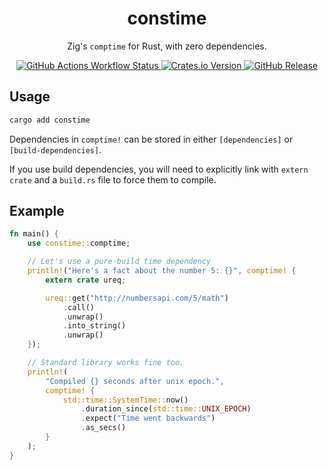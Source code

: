<h1 align="center"> constime </h1>

<p align="center">
	Zig's <code>comptime</code> for Rust, with zero dependencies.
</p>

<div align="center">
	<a href="https://github.com/DvvCz/constime/actions">
		<img alt="GitHub Actions Workflow Status" src="https://img.shields.io/github/actions/workflow/status/DvvCz/constime/ci.yml?label=build">
	</a>
	<a href="https://crates.io/crates/constime">
		<img alt="Crates.io Version" src="https://img.shields.io/crates/v/constime">
	</a>
	<a href="https://github.com/DvvCz/constime/releases/latest">
		<img alt="GitHub Release" src="https://img.shields.io/github/v/release/DvvCz/constime">
	</a>
</div>

## Usage

```bash
cargo add constime
```

Dependencies in `comptime!` can be stored in either `[dependencies]` or `[build-dependencies]`.

If you use build dependencies, you will need to explicitly link with `extern crate` and a `build.rs` file to force them to compile.

## Example

```rust
fn main() {
	use constime::comptime;

	// Let's use a pure-build time dependency
	println!("Here's a fact about the number 5: {}", comptime! {
		extern crate ureq;

		ureq::get("http://numbersapi.com/5/math")
			.call()
			.unwrap()
			.into_string()
			.unwrap()
	});

	// Standard library works fine too.
	println!(
		"Compiled {} seconds after unix epoch.",
		comptime! {
			std::time::SystemTime::now()
				.duration_since(std::time::UNIX_EPOCH)
				.expect("Time went backwards")
				.as_secs()
		}
	);
}
```
